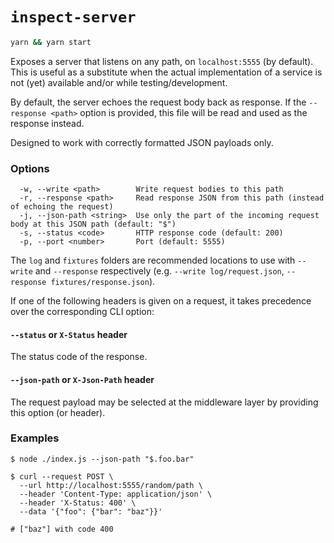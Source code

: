 # `inspect-server`

```sh
yarn && yarn start
```

Exposes a server that listens on any path, on `localhost:5555` (by default). This is useful
as a substitute when the actual implementation of a service is not (yet) available and/or
while testing/development.

By default, the server echoes the request body back as response. If the `--response <path>`
option is provided, this file will be read and used as the response instead.

Designed to work with correctly formatted JSON payloads only.

### Options

```
  -w, --write <path>        Write request bodies to this path
  -r, --response <path>     Read response JSON from this path (instead of echoing the request)
  -j, --json-path <string>  Use only the part of the incoming request body at this JSON path (default: "$")
  -s, --status <code>       HTTP response code (default: 200)
  -p, --port <number>       Port (default: 5555)
```

The `log` and `fixtures` folders are recommended locations to use with `--write` and `--response` respectively
(e.g. `--write log/request.json`, `--response fixtures/response.json`).

If one of the following headers is given on a request, it takes
precedence over the corresponding CLI option:

#### `--status` or `X-Status` header

The status code of the response.

#### `--json-path` or `X-Json-Path` header

The request payload may be selected at the middleware layer by providing this option (or header).

### Examples

```
$ node ./index.js --json-path "$.foo.bar"

$ curl --request POST \
  --url http://localhost:5555/random/path \
  --header 'Content-Type: application/json' \
  --header 'X-Status: 400' \
  --data '{"foo": {"bar": "baz"}}'

# ["baz"] with code 400
```